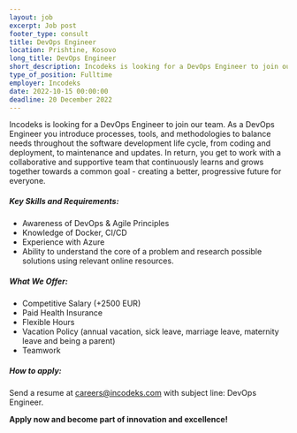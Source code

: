 ```yaml
---
layout: job 
excerpt: Job post 
footer_type: consult
title: DevOps Engineer
location: Prishtine, Kosovo
long_title: DevOps Engineer
short_description: Incodeks is looking for a DevOps Engineer to join our team.  As a DevOps Engineer you introduce processes, tools and methodologies to balance needs throughout...
type_of_position: Fulltime
employer: Incodeks
date: 2022-10-15 00:00:00
deadline: 20 December 2022
---
```


Incodeks is looking for a DevOps Engineer to join our team.
As a DevOps Engineer you introduce processes, tools, and methodologies to balance needs throughout the software development life cycle, from coding and deployment, to maintenance and updates.
In return, you get to work with a collaborative and supportive team that continuously learns and grows together towards a common goal - creating a better, progressive future for everyone.

##### Key Skills and Requirements:

- Awareness of DevOps & Agile Principles
- Knowledge of Docker, CI/CD
- Experience with Azure
- Ability to understand the core of a problem and research possible solutions using relevant online resources.

##### What We Offer:

- Competitive Salary (+2500 EUR)
- Paid Health Insurance
- Flexible Hours
- Vacation Policy (annual vacation, sick leave, marriage leave, maternity leave and being a parent) 
- Teamwork


##### How to apply: 

Send a resume at <a href="mailto:careers@incodeks.com?subject=DevOps Engineer" style="color:#5C46F9 !important">careers@incodeks.com</a> with subject line: DevOps Engineer.

<p style="font-weight: bold">Apply now and become part of innovation and excellence!</p>